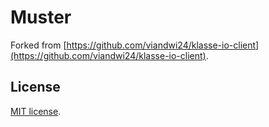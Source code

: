 # Muster
Forked from [https://github.com/viandwi24/klasse-io-client](https://github.com/viandwi24/klasse-io-client).

## License
[MIT license](./LICENSE.md).
